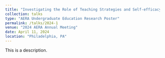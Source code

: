 ```yaml
---
title: "Investigating the Role of Teaching Strategies and Self-efficacy in Student Writing Development in Argumentative Writing in History"
collection: talks
type: "AERA Undergraduate Education Research Poster"
permalink: /talks/2024-1
venue: "2024 AERA Annual Meeting"
date: April 11, 2024
location: "Philadelphia, PA"
---
```


This is a description.

